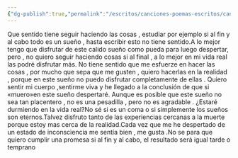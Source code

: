 ```yaml
---
{"dg-publish":true,"permalink":"/escritos/canciones-poemas-escritos/canciones-poemas-escritos/delirios-en-la-ducha/"}
---
```


Que sentido tiene seguir haciendo las cosas , estudiar por ejemplo si al fin y al cabo todo es un sueño , hasta escribir esto no tiene sentido.A lo mejor tengo que disfrutar de este calido sueño como pueda para luego despertar, pero , no quiero seguir haciendo cosas si al final , a lo mejor en mi vida real las podré disfrutar más. No tiene sentido que me esfuerze en hacer las cosas , por mucho que sepa que me gusten , quiero hacerlas en la realidad , porque en este sueño no puedo disfrutar completamente de ellas . Quiero sentir mi cuerpo ,sentirme viva y he llegado a la conclusión de que si «muero»en este sueño despertaré. Aunque es posible que este sueño no sea tan placentero , no es una pesadilla , pero no es agradable . ¿Estaré durmiendo en la vida real?No sé si es un coma o si simplemente los sueños son eternos.Talvez disfruto tanto de las experiencias cercanas a la muerte porque estoy mas cerca de la realidad.Cada vez que me he despertado de un estado de inconsciencia me sentía bien , me gusta .No se para que quiero cumplir una promesa si al fin y al cabo, el resultado será igual tarde o temprano